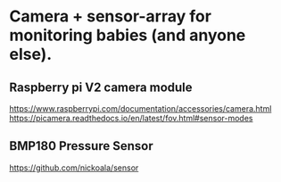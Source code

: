 # Camera + sensor-array for monitoring babies (and anyone else).

## Raspberry pi V2 camera module
https://www.raspberrypi.com/documentation/accessories/camera.html
https://picamera.readthedocs.io/en/latest/fov.html#sensor-modes

## BMP180 Pressure Sensor
https://github.com/nickoala/sensor

